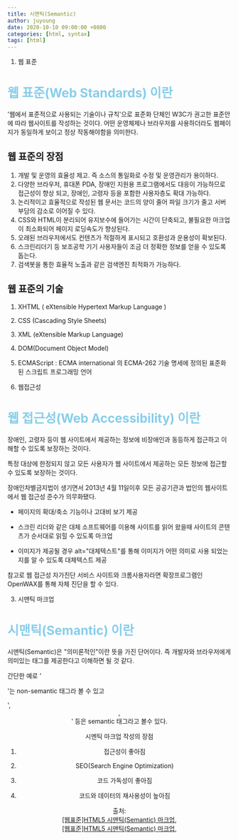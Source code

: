 ```yaml
---
title: 시맨틱(Semantic)
author: juyoung
date: 2020-10-10 09:00:00 +0800
categories: [html, syntax]
tags: [html]
---
```


1. 웹 표준

# <font color=skyblue>웹 표준(Web Standards) 이란</font>  
'웹에서 표준적으로 사용되는 기술이나 규칙'으로 표준화 단체인 W3C가 권고한 표준안에 따라 웹사이트를 작성하는 것이다. 어떤 운영체제나 브라우저를 사용하더라도 웹페이지가 동일하게 보이고 정상 작동해야함을 의미한다.





## 웹 표준의 장점 

 1. 개발 및 운영의 효율성 제고. 즉 소스의 통일화로 수정 및 운영관리가 용이하다.
 2. 다양한 브라우저, 휴대폰 PDA, 장애인 지원용 프로그램에서도 대응이 가능하므로 접근성이 향상 되고, 장애인, 고령자 등을 포함한 사용자층도 확대 가능하다. 
 3. 논리적이고 효율적으로 작성된 웹 문서는 코드의 양이 줄어 파일 크기가 줄고 서버부담의 감소로 이어질 수 있다.
 4. CSS와 HTML이 분리되어 유지보수에 들어가는 시간이 단축되고, 불필요한 마크업이 최소화되어 페이지 로딩속도가 향상된다.
 5. 오래된 브라우저에서도 컨텐츠가 적절하게 표시되고 호환성과 운용성이 확보된다. 
 6. 스크린리더기 등 보조공학 기기 사용자들이 조금 더 정확한 정보를 얻을 수 있도록 돕는다. 
 7. 검색봇을 통한 효율적 노출과 같은 검색엔진 최적화가 가능하다. 

 

## 웹 표준의 기술
1. XHTML ( eXtensible Hypertext Markup Language ) 
2. CSS (Cascading Style Sheets) 
3. XML (eXtensible Markup Language) 
4. DOM(Document Object Model) 
5. ECMAScript : ECMA international 의 ECMA-262 기술 명세에 정의된 표준화된 스크립트 프로그래밍 언어 



2. 웹접근성

# <font color=skyblue>웹 접근성(Web Accessibility) 이란</font>  

 
장애인, 고령자 등이 웹 사이트에서 제공하는 정보에 비장애인과 동등하게 접근하고 이해할 수 있도록 보장하는 것이다.



특정 대상에 한정되지 않고 모든 사용자가 웹 사이트에서 제공하는 모든 정보에 접근할 수 있도록 보장하는 것이다.

장애인차별금지법이 생기면서 2013년 4월 11일이후 모든 공공기관과 법인의 웹사이트에서 웹 접근성 준수가 의무화됐다.


 - 페이지의 확대/축소 기능이나 고대비 보기 제공


 - 스크린 리더와 같은 대체 소프트웨어를 이용해 사이트를 읽어 왔을때 사이트의 콘텐츠가 순서대로 읽힐 수 있도록 마크업

 - 이미지가 제공될 경우 alt="대체텍스트"를 통해 이미지가 어떤 의미로 사용 되었는지를 알 수 있도록 대체텍스트 제공


참고로 웹 접근성 자가진단 서비스 사이트와 크롬사용자라면 확장프로그램인 OpenWAX를 통해 자체 진단을 할 수 있다.


3. 시맨틱 마크업

# <font color=skyblue>시맨틱(Semantic) 이란</font> 
시맨틱(Semantic)은 "의미론적인"이란 뜻을 가진 단어이다.
즉 개발자와 브라우저에게 의미있는 태그를 제공한다고 이해하면 될 것 같다.



간단한 예로 '<div>'는 non-semantic 태그라 볼 수 있고

'<table>, <header>, <footer>' 등은 semantic 태그라고 볼수 있다.



시멘틱 마크업 작성의 장점

 1. 접근성이 좋아짐

 2. SEO(Search Engine Optimization)

 3. 코드 가독성이 좋아짐

 4. 코드와 데이터의 재사용성이 높아짐


출처:   
[[웹표준]HTML5 시맨틱(Semantic) 마크업](https://yeoninim.tistory.com/20),  
[[웹표준]HTML5 시맨틱(Semantic) 마크업](https://goddaehee.tistory.com/244 ),  
